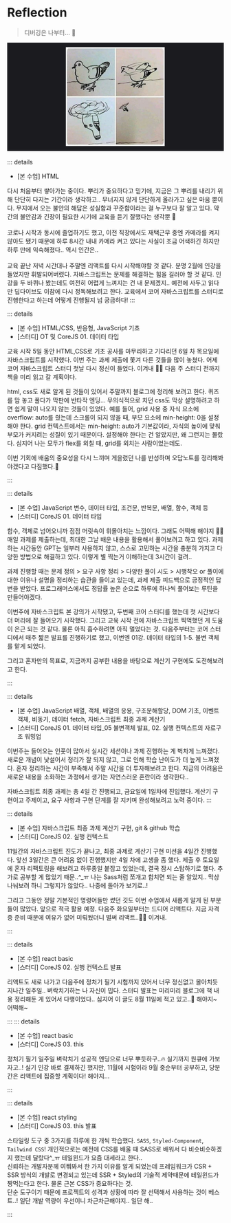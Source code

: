 # Reflection

> 디버깅은 나부터... 🔫<br>

![모가지로날아보자](./images/reflection.jpg)

::: details <Badge type="tip" text="Week 1" /> <Badge type="info" text="🗓️ 25.07.03-25.07.04" />

- [본 수업] HTML

다시 처음부터 쌓아가는 중이다. 뿌리가 중요하다고 믿기에, 지금은 그 뿌리를 내리기 위해 단단히 다지는 기간이라 생각하고..
무너지지 않게 단단하게 올라가고 싶은 마음 뿐이다. 무지에서 오는 불안의 해답은 성실함과 꾸준함이라는 걸 누구보다 잘 알고 있다. 약간의 불안감과 긴장이 필요한 시기에 교육을 듣기 잘했다는 생각뿐 💭 <br><br>
코로나 시작과 동시에 졸업하기도 했고, 이전 직장에서도 재택근무 중엔 카메라를 켜지 않아도 됐기 때문에 하루 8시간 내내 카메라 켜고 있다는 사실이 조금 어색하긴 하지만 하루 만에 익숙해졌다.. 역시 인간은..<br><br>
교육 끝난 저녁 시간대나 주말엔 리액트를 다시 시작해야할 것 같다. 분명 2월에 인강을 들었지만 휘발되어버렸다.
자바스크립트는 문제를 해결하는 힘을 길러야 할 것 같다. 인강을 두 바퀴나 봤는데도 여전히 어렵게 느껴지는 건 내 문제겠지.. 예전에 사두고 읽다만 딥다이브도 이참에 다시 정독해보려고 한다. 교육에서 코어 자바스크립트를 스터디로 진행한다고 하는데 어떻게 진행될지 넘 궁금하다!
:::

::: details <Badge type="tip" text="Week 2" /><Badge type="info" text="🗓️ 25.07.07-25.07.11" />

- [본 수업] HTML/CSS, 반응형, JavaScript 기초
- [스터디] OT 및 CoreJS 01. 데이터 타입

교육 시작 5일 동안 HTML,CSS로 기초 공사를 마무리하고 기다리던 6일 차 목요일에 자바스크립트를 시작했다. 이번 주는 과제 제출에 쫓겨 다른 것들을 많이 놓쳤다. 어제 코어 자바스크립트 스터디 첫날 다시 정신이 들었다. 이겨내 🙂🔫 다음 주 스터디 전까지 책을 미리 읽고 갈 계획이다.

html, css도 새로 알게 된 것들이 있어서 주말까지 블로그에 정리해 보려고 한다. 퀴즈를 맘 놓고 풀다가 막판에 반타작 엔딩... 무의식적으로 치던 css도 막상 설명하려고 하면 쉽게 말이 나오지 않는 것들이 있었다. 예를 들어, grid 사용 중 자식 요소에 overflow: auto를 줬는데 스크롤이 되지 않을 때, 부모 요소에 min-height: 0을 설정해야 한다. grid 컨텍스트에서는 min-height: auto가 기본값이라, 자식의 높이에 맞춰 부모가 커지려는 성질이 있기 때문이다. 설정해야 한다는 건 알았지만, 왜 그런지는 몰랐다. 심지어 나는 모두가 flex를 외칠 때, grid를 외치는 사람이었는데도.

이번 기회에 배움의 중요성을 다시 느끼며 게을렀던 나를 반성하며 오답노트를 정리해봐야겠다고 다짐했다.💭

:::

::: details <Badge type="tip" text="Week 3" /><Badge type="info" text="🗓️ 25.07.14-25.07.18" />

- [본 수업] JavaScript 변수, 데이터 타입, 조건문, 반복문, 배열, 함수, 객체 등
- [스터디] CoreJS 01. 데이터 타입

함수, 객체로 넘어오니까 점점 머릿속이 휘몰아치는 느낌이다. 그래도 어떡해 해야지 🙂🔫 매일 과제를 제출하는데, 최대한 그날 배운 내용을 활용해서 풀어보려고 하고 있다. 과제하는 시간동안 GPT는 일부러 사용하지 않고, 스스로 고민하는 시간을 충분히 가지고 다양한 방법으로 해결하고 있다. 이렇게 별 찍는거 이해하는데 3시간이 걸려..

과제 진행할 때는 문제 정의 > 요구 사항 정리 > 다양한 풀이 시도 > 시행착오 or 풀이에 대한 이유나 설명을 정리하는 습관을 들이고 있는데, 과제 제출 피드백으로 긍정적인 답변을 받았다. 프로그래머스에서도 정답률 높은 순으로 하루에 하나씩 풀어보는 루틴을 만들어야겠다.

이번주에 자바스크립트 본 강의가 시작됐고, 두번째 코어 스터디를 했는데 첫 시간보다 더 머리에 잘 들어오기 시작했다. 그리고 교육 시작 전에 자바스크립트 찍먹했던 게 도움이 은근 되는 것 같다. 물론 아직 흡수하려면 아직 멀었다는 것. 다음주부터는 코어 스터디에서 매주 짧은 발표를 진행하기로 했고, 이번엔 01강. 데이터 타입의 1-5. 불변 객체를 맡게 되었다.

그리고 혼자만의 목표로, 지금까지 공부한 내용을 바탕으로 계산기 구현에도 도전해보려고 한다.

:::

::: details <Badge type="tip" text="Week 4" /><Badge type="info" text="🗓️ 25.07.21-25.07.25" />

- [본 수업] JavaScript 배열, 객체, 배열의 응용, 구조분해할당, DOM 기초, 이벤트 객체, 비동기, 데이터 fetch, 자바스크립트 최종 과제 계산기
- [스터디] CoreJS 01. 데이터 타입\_05 불변객체 발표, 02. 실행 컨텍스트의 자료구조 워밍업

이번주는 들어오는 인풋이 많아서 실시간 세션이나 과제 진행하는 게 벅차게 느껴졌다. 새로운 개념이 낯설어서 정리가 잘 되지 않고, 그로 인해 학습 난이도가 더 높게 느껴졌다. 혼자 정리하는 시간이 부족해서 주말 시간을 더 투자해보려고 한다. 지금의 어려움은 새로운 내용을 소화하는 과정에서 생기는 자연스러운 혼란이라 생각한다..

자바스크립트 최종 과제는 총 4일 간 진행되고, 금요일에 1일차에 진입했다. 계산기 구현이고 주제이고, 요구 사항과 구현 단계를 잘 지키며 완성해보려고 노력 중이다.
:::

::: details <Badge type="tip" text="Week 5" /><Badge type="info" text="🗓️ 25.07.28-25.08.01" />

- [본 수업] 자바스크립트 최종 과제 계산기 구현, git & github 학습
- [스터디] CoreJS 02. 실행 컨텍스트

11일간의 자바스크립트 진도가 끝나고, 최종 과제로 계산기 구현 미션을 4일간 진행했다. 앞선 3일간은 큰 어려움 없이 진행했지만 4일 차에 고생을 좀 했다. 제출 후 토요일에 혼자 리팩토링을 해보려고 하루종일 붙잡고 있었는데, 결국 잠시 스탑하기로 했다. 추가로 공부할 게 많았기 때문..^\_ㅠ 나는 Sass처럼 쪼개고 합치면 되는 줄 알았지.. 막상 나눠보려 하니 그렇지가 않았다.. 나중에 돌아가 보기로..!

그리고 그동안 정말 기본적인 명령어들만 썼던 깃도 이번 수업에서 새롭게 알게 된 부분들이 많았다. 앞으로 적극 활용 예정. 다음주 화요일부터는 드디어 리액트다. 지금 자격증 준비 때문에 여유가 없어 미뤄뒀더니 벌써 리액트..😵‍💫 이겨내.

:::

::: details <Badge type="tip" text="Week 6" /><Badge type="info" text="🗓️ 25.08.04-25.08.08" />

- [본 수업] react basic
- [스터디] CoreJS 02. 실행 컨텍스트 발표

리액트도 새로 나가고 다음주에 정처기 필기 시험까지 있어서 너무 정신없고 몰아치듯 지나간 일주일.. 벼락치기하는 나 자신이 밉다. 스터디 발표는 미리미리 블로그에 책 내용 정리해둔 게 있어서 다행이었다.. 심지어 이 글도 8월 11일에 적고 있고..🫨 해야지~ 어떡해~

:::
::: details <Badge type="tip" text="Week 7" /><Badge type="info" text="🗓️ 25.08.11-25.08.15" />

- [본 수업] react basic
- [스터디] CoreJS 03. this

정처기 필기 일주일 벼락치기 성공적 엔딩으로 너무 뿌듯하구..🔥 실기까지 원큐에 가보자고..! 실기 인강 바로 결제하긴 했지만, 11월에 시험이라 9월 중순부터 공부하고, 당분간은 리액트에 집중할 계획이다! 해야지...

:::

::: details <Badge type="tip" text="Week 8" /><Badge type="info" text="🗓️ 25.08.18-25.08.22" />

- [본 수업] react styling
- [스터디] CoreJS 03. this 발표

스타일링 도구 중 3가지를 하루에 한 개씩 학습했다. `SASS`, `Styled-Component`, `Tailwind CSS`!
개인적으로는 예전에 CSS를 배울 때 SASS로 배워서 다 비슷비슷하겠지 했는데 달랐다^\_ㅠ 테일윈드가 요즘 대세라고 한다..  
신뢰하는 개발자분께 여쭤봐서 한 가지 이유를 알게 되었는데 프레임워크가 CSR + SSR 방식의 개발로 변경되고 있는데 SSR + Styled의 기술적 제약때문에 테일윈드가 짱먹는다고 한다.
물론 근본 CSS가 중요하다는 것.  
단순 도구이기 때문에 프로젝트의 성격과 상황에 따라 잘 선택해서 사용하는 것이 베스트..! 일단 개발 역량이 우선이니 차근차근해야지.. 일단 해..

:::

<br>
<Comment/>
